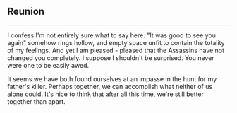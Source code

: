 ## Reunion

* * *

I confess I'm not entirely sure what to say here. "It was good to see you again" somehow rings hollow, and empty space unfit to contain the totality of my feelings. And yet I am pleased - pleased that the Assassins have not changed you completely. I suppose I shouldn't be surprised. You never were one to be easily awed.

It seems we have both found ourselves at an impasse in the hunt for my father's killer. Perhaps together, we can accomplish what neither of us alone could. It's nice to think that after all this time, we're still better together than apart.
